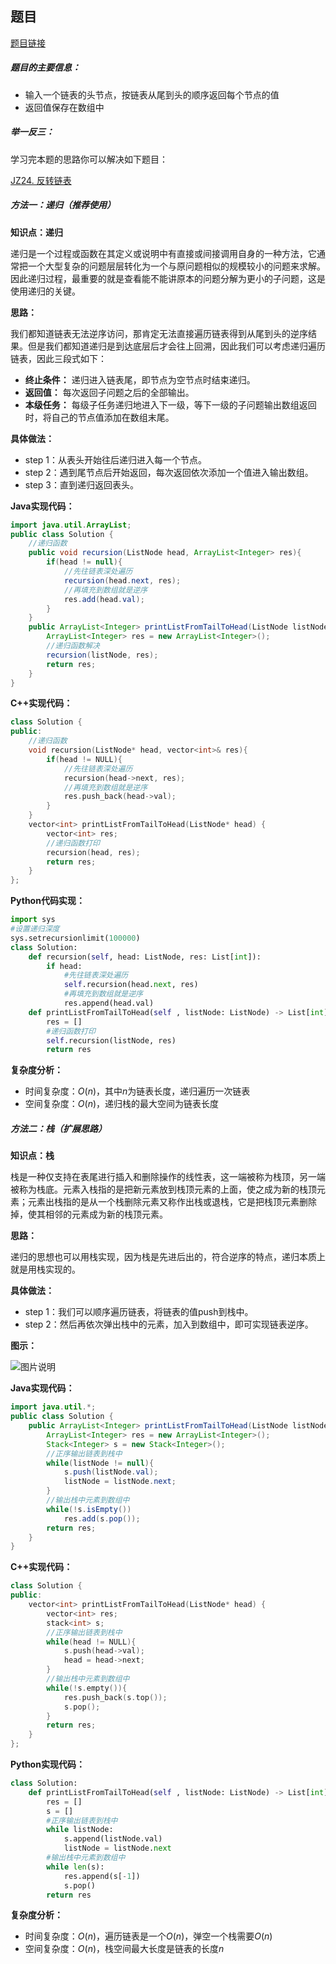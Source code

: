 ## 题目
[题目链接](https://www.nowcoder.com/practice/d0267f7f55b3412ba93bd35cfa8e8035?tpId=196&tqId=23278&sourceUrl=/exam/oj&channenl=wgithub&fromPut=wgithub)

##### 题目的主要信息：

- 输入一个链表的头节点，按链表从尾到头的顺序返回每个节点的值
- 返回值保存在数组中

##### 举一反三：

学习完本题的思路你可以解决如下题目：

[JZ24. 反转链表](https://www.nowcoder.com/practice/75e878df47f24fdc9dc3e400ec6058ca?tpId=13&tqId=23286)


##### 方法一：递归（推荐使用）

**知识点：递归**

递归是一个过程或函数在其定义或说明中有直接或间接调用自身的一种方法，它通常把一个大型复杂的问题层层转化为一个与原问题相似的规模较小的问题来求解。因此递归过程，最重要的就是查看能不能讲原本的问题分解为更小的子问题，这是使用递归的关键。

**思路：**

我们都知道链表无法逆序访问，那肯定无法直接遍历链表得到从尾到头的逆序结果。但是我们都知道递归是到达底层后才会往上回溯，因此我们可以考虑递归遍历链表，因此三段式如下：

- **终止条件：** 递归进入链表尾，即节点为空节点时结束递归。
- **返回值：** 每次返回子问题之后的全部输出。
- **本级任务：** 每级子任务递归地进入下一级，等下一级的子问题输出数组返回时，将自己的节点值添加在数组末尾。

**具体做法：**

- step 1：从表头开始往后递归进入每一个节点。
- step 2：遇到尾节点后开始返回，每次返回依次添加一个值进入输出数组。
- step 3：直到递归返回表头。

**Java实现代码：**
```java
import java.util.ArrayList;
public class Solution {
    //递归函数
    public void recursion(ListNode head, ArrayList<Integer> res){ 
        if(head != null){
            //先往链表深处遍历
            recursion(head.next, res); 
            //再填充到数组就是逆序
            res.add(head.val); 
        }
    }
    public ArrayList<Integer> printListFromTailToHead(ListNode listNode) {
        ArrayList<Integer> res = new ArrayList<Integer>();
        //递归函数解决
        recursion(listNode, res);
        return res;
    }
}
```
**C++实现代码：**
```cpp
class Solution {
public:
    //递归函数
    void recursion(ListNode* head, vector<int>& res){ 
        if(head != NULL){
            //先往链表深处遍历
            recursion(head->next, res); 
            //再填充到数组就是逆序
            res.push_back(head->val); 
        }
    }
    vector<int> printListFromTailToHead(ListNode* head) {
        vector<int> res;
        //递归函数打印
        recursion(head, res); 
        return res;
    }
};
```
**Python代码实现：**
```Python
import sys
#设置递归深度
sys.setrecursionlimit(100000) 
class Solution:
    def recursion(self, head: ListNode, res: List[int]):
        if head:
            #先往链表深处遍历
            self.recursion(head.next, res) 
            #再填充到数组就是逆序
            res.append(head.val) 
    def printListFromTailToHead(self , listNode: ListNode) -> List[int]:
        res = []
        #递归函数打印
        self.recursion(listNode, res) 
        return res
```

**复杂度分析：**
- 时间复杂度：$O(n)$，其中$n$为链表长度，递归遍历一次链表
- 空间复杂度：$O(n)$，递归栈的最大空间为链表长度


##### 方法二：栈（扩展思路）
**知识点：栈**

栈是一种仅支持在表尾进行插入和删除操作的线性表，这一端被称为栈顶，另一端被称为栈底。元素入栈指的是把新元素放到栈顶元素的上面，使之成为新的栈顶元素；元素出栈指的是从一个栈删除元素又称作出栈或退栈，它是把栈顶元素删除掉，使其相邻的元素成为新的栈顶元素。

**思路：**

递归的思想也可以用栈实现，因为栈是先进后出的，符合逆序的特点，递归本质上就是用栈实现的。

**具体做法：**

- step 1：我们可以顺序遍历链表，将链表的值push到栈中。
- step 2：然后再依次弹出栈中的元素，加入到数组中，即可实现链表逆序。

**图示：**

![图片说明](https://uploadfiles.nowcoder.com/images/20210929/397721558_1632894642785/BE964CB47EFCAE9EDFDA27F797D795C0 "图片标题") 

**Java实现代码：**
```java
import java.util.*;
public class Solution {
    public ArrayList<Integer> printListFromTailToHead(ListNode listNode) {
        ArrayList<Integer> res = new ArrayList<Integer>();
        Stack<Integer> s = new Stack<Integer>();
        //正序输出链表到栈中
        while(listNode != null){ 
            s.push(listNode.val);
            listNode = listNode.next;
        }
        //输出栈中元素到数组中
        while(!s.isEmpty()) 
            res.add(s.pop());
        return res;
    }
}
```
**C++实现代码：**
```cpp
class Solution {
public:
    vector<int> printListFromTailToHead(ListNode* head) {
        vector<int> res;
        stack<int> s;
        //正序输出链表到栈中
        while(head != NULL){ 
            s.push(head->val);
            head = head->next;
        }
        //输出栈中元素到数组中
        while(!s.empty()){ 
            res.push_back(s.top());
            s.pop();
        }
        return res;
    }
};
```
**Python实现代码：**
```Python
class Solution:
    def printListFromTailToHead(self , listNode: ListNode) -> List[int]:
        res = []
        s = []
        #正序输出链表到栈中
        while listNode: 
            s.append(listNode.val)
            listNode = listNode.next
        #输出栈中元素到数组中
        while len(s): 
            res.append(s[-1])
            s.pop()
        return res
```

**复杂度分析：**
- 时间复杂度：$O(n)$，遍历链表是一个$O(n)$，弹空一个栈需要$O(n)$
- 空间复杂度：$O(n)$，栈空间最大长度是链表的长度$n$
